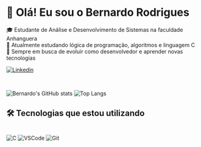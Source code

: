 # 👋 Olá! Eu sou o Bernardo Rodrigues

🎓 Estudante de Análise e Desenvolvimento de Sistemas na faculdade Anhanguera  
📘 Atualmente estudando lógica de programação, algoritmos e linguagem C  
🔧 Sempre em busca de evoluir como desenvolvedor e aprender novas tecnologias

[![Linkedin](https://img.shields.io/badge/LinkedIn-0077B5?style=for-the-badge&logo=linkedin&logoColor=white)](https://www.linkedin.com/in/seu-linkedin-aqui)

<div style="display: inline_block"><br/>

![Bernardo's GitHub stats](https://github-readme-stats.vercel.app/api?username=SEU_USUARIO_DO_GITHUB&show_icons=true&theme=radical)
![Top Langs](https://github-readme-stats.vercel.app/api/top-langs/?username=SEU_USUARIO_DO_GITHUB&layout=compact&langs_count=7&theme=react)

</div>

## 🛠️ Tecnologias que estou utilizando

<div style="display: inline_block"><br/>

  <img align="center" alt="C" src="https://img.shields.io/badge/C-00599C?style=for-the-badge&logo=c&logoColor=white"/>
  <img align="center" alt="VSCode" src="https://img.shields.io/badge/VS_Code-007ACC?style=for-the-badge&logo=visual%20studio%20code&logoColor=white"/>
  <img align="center" alt="Git" src="https://img.shields.io/badge/Git-F05032?style=for-the-badge&logo=git&logoColor=white"/>

</div>
